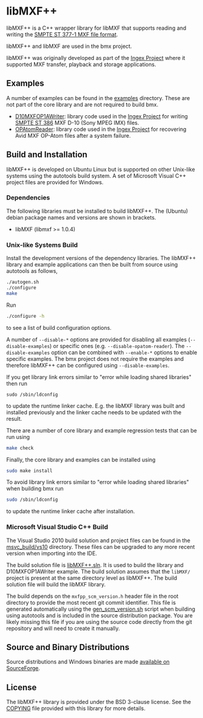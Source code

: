 # libMXF++

libMXF++ is a C++ wrapper library for libMXF that supports reading and writing the [SMPTE ST 377-1 MXF file format](https://ieeexplore.ieee.org/document/7292073).

libMXF++ and libMXF are used in the bmx project.

libMXF++ was originally developed as part of the [Ingex Project](http://ingex.sourceforge.net/) where it supported MXF transfer, playback and storage applications.


## Examples

A number of examples can be found in the [examples](./examples) directory. These are not part of the core library and are not required to build bmx.

* [D10MXFOP1AWriter](./examples/D10MXFOP1AWriter): library code used in the [Ingex Project](http://ingex.sourceforge.net/) for writing [SMPTE ST 386](https://ieeexplore.ieee.org/document/7291350) MXF D-10 (Sony MPEG IMX) files.
* [OPAtomReader](./examples/OPAtomReader): library code used in the [Ingex Project](http://ingex.sourceforge.net/) for recovering Avid MXF OP-Atom files after a system failure.


## Build and Installation

libMXF++ is developed on Ubuntu Linux but is supported on other Unix-like systems using the autotools build system. A set of Microsoft Visual C++ project files are provided for Windows.


### Dependencies

The following libraries must be installed to build libMXF++. The (Ubuntu) debian package names and versions are shown in brackets.

* libMXF (libmxf >= 1.0.4)


### Unix-like Systems Build

Install the development versions of the dependency libraries. The libMXF++ library and example applications can then be built from source using autotools as follows,
```bash
./autogen.sh
./configure
make
```

Run
```bash
./configure -h
```
to see a list of build configuration options.

A number of `--disable-*` options are provided for disabling all examples (`--disable-examples`) or specific ones (e.g. `--disable-opatom-reader`). The `--disable-examples` option can be combined with `--enable-*` options to enable specific examples. The bmx project does not require the examples and therefore libMXF++ can be configured using `--disable-examples`.

If you get library link errors similar to "error while loading shared libraries" then run
```
sudo /sbin/ldconfig
```
to update the runtime linker cache. E.g. the libMXF library was built and installed previously and the linker cache needs to be updated with the result.

There are a number of core library and example regression tests that can be run using
```bash
make check
```

Finally, the core library and examples can be installed using
```bash
sudo make install
```

To avoid library link errors similar to "error while loading shared libraries" when building bmx run
```bash
sudo /sbin/ldconfig
```
to update the runtime linker cache after installation.


### Microsoft Visual Studio C++ Build

The Visual Studio 2010 build solution and project files can be found in the [msvc_build/vs10](./msvc_build/vs10) directory. These files can be upgraded to any more recent version when importing into the IDE.

The build solution file is [libMXF++.sln](./msvc_build/vs10/libMXF++.sln). It is used to build the library and D10MXFOP1AWriter example. The build solution assumes that the `libMXF/` project is present at the same directory level as libMXF++. The build solution file will build the libMXF library.

The build depends on the `mxfpp_scm_version.h` header file in the root directory to provide the most recent git commit identifier. This file is generated automatically using the [gen_scm_version.sh](./gen_scm_version.sh) script when building using autotools and is included in the source distribution package. You are likely missing this file if you are using the source code directly from the git repository and will need to create it manually.


## Source and Binary Distributions

Source distributions and Windows binaries are made [available on SourceForge](https://sourceforge.net/projects/bmxlib/files/).


## License

The libMXF++ library is provided under the BSD 3-clause license. See the [COPYING](./COPYING) file provided with this library for more details.
